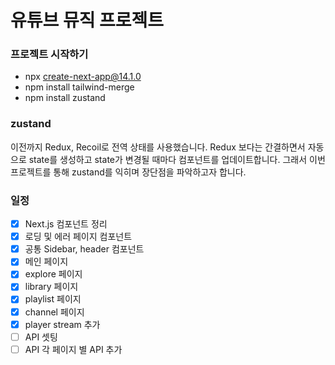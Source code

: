 # 유튜브 뮤직 프로젝트

### 프로젝트 시작하기
- npx create-next-app@14.1.0
- npm install tailwind-merge
- npm install zustand

### zustand
이전까지 Redux, Recoil로 전역 상태를 사용했습니다.
Redux 보다는 간결하면서 자동으로 state를 생성하고 state가 변경될 때마다 컴포넌트를 업데이트합니다.
그래서 이번 프로젝트를 통해 zustand를 익히며 장단점을 파악하고자 합니다.


### 일정
- [x] Next.js 컴포넌트 정리 
- [x] 로딩 및 에러 페이지 컴포넌트
- [x] 공통 Sidebar, header 컴포넌트
- [x] 메인 페이지
- [x] explore 페이지
- [x] library 페이지
- [x] playlist 페이지
- [x] channel 페이지
- [x] player stream 추가
- [ ] API 셋팅
- [ ] API 각 페이지 별 API 추가

